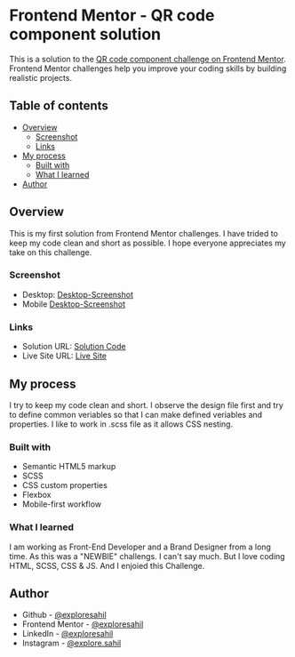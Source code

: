 # Frontend Mentor - QR code component solution

This is a solution to the [QR code component challenge on Frontend Mentor](https://www.frontendmentor.io/challenges/qr-code-component-iux_sIO_H). Frontend Mentor challenges help you improve your coding skills by building realistic projects.

## Table of contents

- [Overview](#overview)
  - [Screenshot](#screenshot)
  - [Links](#links)
- [My process](#my-process)
  - [Built with](#built-with)
  - [What I learned](#what-i-learned)
- [Author](#author)

## Overview

This is my first solution from Frontend Mentor challenges.
I have trided to keep my code clean and short as possible.
I hope everyone appreciates my take on this challenge.

### Screenshot

- Desktop: [Desktop-Screenshot](./screenshot/screenshot.png)
- Mobile [Desktop-Screenshot](./screenshot/screenshot-mobile.png)

### Links

- Solution URL: [Solution Code](https://github.com/exploresahil/Frontend-Mentor-QR-code-component-solution)
- Live Site URL: [Live Site](https://exploresahil.github.io/Frontend-Mentor-QR-code-component-solution/)

## My process

I try to keep my code clean and short.
I observe the design file first and try to define common veriables so that I can make defined veriables and properties.
I like to work in .scss file as it allows CSS nesting.

### Built with

- Semantic HTML5 markup
- SCSS
- CSS custom properties
- Flexbox
- Mobile-first workflow

### What I learned

I am working as Front-End Developer and a Brand Designer from a long time. As this was a "NEWBIE" challengs. I can't say much. But I love coding HTML, SCSS, CSS & JS. And I enjoied this Challenge.

## Author

- Github - [@exploresahil](https://github.com/exploresahil)
- Frontend Mentor - [@exploresahil](https://www.frontendmentor.io/profile/exploresahil)
- LinkedIn - [@exploresahil](https://www.linkedin.com/in/exploresahil/)
- Instagram - [@explore.sahil](https://www.instagram.com/explore.sahil/)
